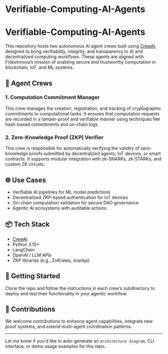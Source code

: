 # Verifiable-Computing-AI-Agents

# Verifiable-Computing-AI-Agents

This repository hosts two autonomous AI agent crews built using [CrewAI](https://crewai.io), designed to bring verifiability, integrity, and transparency to AI and decentralized computing workflows. These agents are aligned with FidesInnova’s mission of enabling secure and trustworthy computation in blockchain, IoT, and ML systems.

## 🔧 Agent Crews

### 1. Computation Commitment Manager
This crew manages the creation, registration, and tracking of cryptographic commitments to computational tasks. It ensures that computation requests are recorded in a tamper-proof and verifiable manner using techniques like hash-based commitments and on-chain logs.

### 2. Zero-Knowledge Proof (ZKP) Verifier
This crew is responsible for automatically verifying the validity of zero-knowledge proofs submitted by decentralized agents, IoT devices, or smart contracts. It supports modular integration with zk-SNARKs, zk-STARKs, and custom ZK circuits.

## 🌐 Use Cases
- Verifiable AI pipelines for ML model predictions
- Decentralized ZKP-based authentication for IoT devices
- On-chain computation validation for secure DAO governance
- Agentic AI ecosystems with auditable actions

## 📦 Tech Stack
- [CrewAI](https://crewai.io)
- Python 3.10+
- LangChain
- OpenAI / LLM APIs
- ZKP libraries (e.g., ZoKrates, snarkjs)

## 🚀 Getting Started
Clone the repo and follow the instructions in each crew’s subdirectory to deploy and test their functionality in your agentic workflow.

## 🤝 Contributions
We welcome contributions to enhance agent capabilities, integrate new proof systems, and extend multi-agent coordination patterns.

---

Let me know if you'd like to auto-generate an `architecture diagram`, CLI interface, or demo usage examples for this repo.
